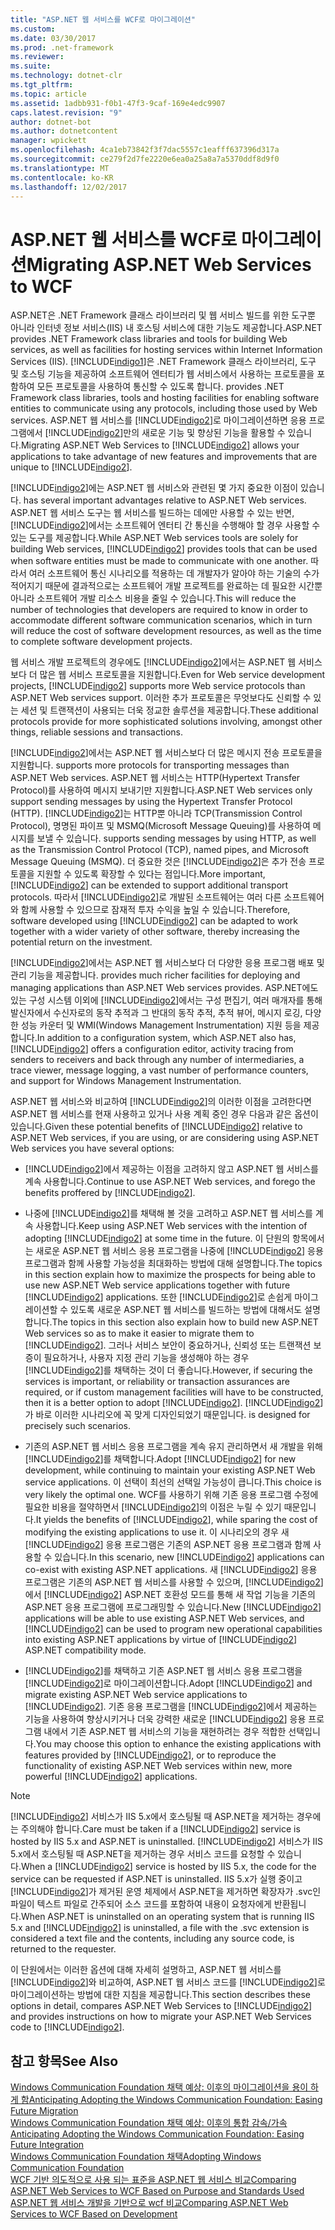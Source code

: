 ```yaml
---
title: "ASP.NET 웹 서비스를 WCF로 마이그레이션"
ms.custom: 
ms.date: 03/30/2017
ms.prod: .net-framework
ms.reviewer: 
ms.suite: 
ms.technology: dotnet-clr
ms.tgt_pltfrm: 
ms.topic: article
ms.assetid: 1adbb931-f0b1-47f3-9caf-169e4edc9907
caps.latest.revision: "9"
author: dotnet-bot
ms.author: dotnetcontent
manager: wpickett
ms.openlocfilehash: 4ca1eb73842f3f7dac5557c1eafff637396d317a
ms.sourcegitcommit: ce279f2d7fe2220e6ea0a25a8a7a5370ddf8d9f0
ms.translationtype: MT
ms.contentlocale: ko-KR
ms.lasthandoff: 12/02/2017
---
```

# <a name="migrating-aspnet-web-services-to-wcf"></a><span data-ttu-id="21ae6-102">ASP.NET 웹 서비스를 WCF로 마이그레이션</span><span class="sxs-lookup"><span data-stu-id="21ae6-102">Migrating ASP.NET Web Services to WCF</span></span>
<span data-ttu-id="21ae6-103">ASP.NET은 .NET Framework 클래스 라이브러리 및 웹 서비스 빌드를 위한 도구뿐 아니라 인터넷 정보 서비스(IIS) 내 호스팅 서비스에 대한 기능도 제공합니다.</span><span class="sxs-lookup"><span data-stu-id="21ae6-103">ASP.NET provides .NET Framework class libraries and tools for building Web services, as well as facilities for hosting services within Internet Information Services (IIS).</span></span> [!INCLUDE[indigo1](../../../../includes/indigo1-md.md)]<span data-ttu-id="21ae6-104">은 .NET Framework 클래스 라이브러리, 도구 및 호스팅 기능을 제공하여 소프트웨어 엔터티가 웹 서비스에서 사용하는 프로토콜을 포함하여 모든 프로토콜을 사용하여 통신할 수 있도록 합니다.</span><span class="sxs-lookup"><span data-stu-id="21ae6-104"> provides .NET Framework class libraries, tools and hosting facilities for enabling software entities to communicate using any protocols, including those used by Web services.</span></span>  <span data-ttu-id="21ae6-105">ASP.NET 웹 서비스를 [!INCLUDE[indigo2](../../../../includes/indigo2-md.md)]로 마이그레이션하면 응용 프로그램에서 [!INCLUDE[indigo2](../../../../includes/indigo2-md.md)]만의 새로운 기능 및 향상된 기능을 활용할 수 있습니다.</span><span class="sxs-lookup"><span data-stu-id="21ae6-105">Migrating ASP.NET Web Services to [!INCLUDE[indigo2](../../../../includes/indigo2-md.md)] allows your applications to take advantage of new features and improvements that are unique to [!INCLUDE[indigo2](../../../../includes/indigo2-md.md)].</span></span>  
  
 [!INCLUDE[indigo2](../../../../includes/indigo2-md.md)]<span data-ttu-id="21ae6-106">에는 ASP.NET 웹 서비스와 관련된 몇 가지 중요한 이점이 있습니다.</span><span class="sxs-lookup"><span data-stu-id="21ae6-106"> has several important advantages relative to ASP.NET Web services.</span></span> <span data-ttu-id="21ae6-107">ASP.NET 웹 서비스 도구는 웹 서비스를 빌드하는 데에만 사용할 수 있는 반면, [!INCLUDE[indigo2](../../../../includes/indigo2-md.md)]에서는 소프트웨어 엔터티 간 통신을 수행해야 할 경우 사용할 수 있는 도구를 제공합니다.</span><span class="sxs-lookup"><span data-stu-id="21ae6-107">While ASP.NET Web services tools are solely for building Web services, [!INCLUDE[indigo2](../../../../includes/indigo2-md.md)] provides tools that can be used when software entities must be made to communicate with one another.</span></span> <span data-ttu-id="21ae6-108">따라서 여러 소프트웨어 통신 시나리오를 적용하는 데 개발자가 알아야 하는 기술의 수가 적어지기 때문에 결과적으로는 소프트웨어 개발 프로젝트를 완료하는 데 필요한 시간뿐 아니라 소프트웨어 개발 리소스 비용을 줄일 수 있습니다.</span><span class="sxs-lookup"><span data-stu-id="21ae6-108">This will reduce the number of technologies that developers are required to know in order to accommodate different software communication scenarios, which in turn will reduce the cost of software development resources, as well as the time to complete software development projects.</span></span>  
  
 <span data-ttu-id="21ae6-109">웹 서비스 개발 프로젝트의 경우에도 [!INCLUDE[indigo2](../../../../includes/indigo2-md.md)]에서는 ASP.NET 웹 서비스보다 더 많은 웹 서비스 프로토콜을 지원합니다.</span><span class="sxs-lookup"><span data-stu-id="21ae6-109">Even for Web service development projects, [!INCLUDE[indigo2](../../../../includes/indigo2-md.md)] supports more Web service protocols than ASP.NET Web services support.</span></span> <span data-ttu-id="21ae6-110">이러한 추가 프로토콜은 무엇보다도 신뢰할 수 있는 세션 및 트랜잭션이 사용되는 더욱 정교한 솔루션을 제공합니다.</span><span class="sxs-lookup"><span data-stu-id="21ae6-110">These additional protocols provide for more sophisticated solutions involving, amongst other things, reliable sessions and transactions.</span></span>  
  
 [!INCLUDE[indigo2](../../../../includes/indigo2-md.md)]<span data-ttu-id="21ae6-111">에서는 ASP.NET 웹 서비스보다 더 많은 메시지 전송 프로토콜을 지원합니다.</span><span class="sxs-lookup"><span data-stu-id="21ae6-111"> supports more protocols for transporting messages than ASP.NET Web services.</span></span> <span data-ttu-id="21ae6-112">ASP.NET 웹 서비스는 HTTP(Hypertext Transfer Protocol)를 사용하여 메시지 보내기만 지원합니다.</span><span class="sxs-lookup"><span data-stu-id="21ae6-112">ASP.NET Web services only support sending messages by using the Hypertext Transfer Protocol (HTTP).</span></span> [!INCLUDE[indigo2](../../../../includes/indigo2-md.md)]<span data-ttu-id="21ae6-113">는 HTTP뿐 아니라 TCP(Transmission Control Protocol), 명명된 파이프 및 MSMQ(Microsoft Message Queuing)를 사용하여 메시지를 보낼 수 있습니다.</span><span class="sxs-lookup"><span data-stu-id="21ae6-113"> supports sending messages by using HTTP, as well as the Transmission Control Protocol (TCP), named pipes, and Microsoft Message Queuing (MSMQ).</span></span> <span data-ttu-id="21ae6-114">더 중요한 것은 [!INCLUDE[indigo2](../../../../includes/indigo2-md.md)]은 추가 전송 프로토콜을 지원할 수 있도록 확장할 수 있다는 점입니다.</span><span class="sxs-lookup"><span data-stu-id="21ae6-114">More important, [!INCLUDE[indigo2](../../../../includes/indigo2-md.md)] can be extended to support additional transport protocols.</span></span> <span data-ttu-id="21ae6-115">따라서 [!INCLUDE[indigo2](../../../../includes/indigo2-md.md)]로 개발된 소프트웨어는 여러 다른 소프트웨어와 함께 사용할 수 있으므로 잠재적 투자 수익을 높일 수 있습니다.</span><span class="sxs-lookup"><span data-stu-id="21ae6-115">Therefore, software developed using [!INCLUDE[indigo2](../../../../includes/indigo2-md.md)] can be adapted to work together with a wider variety of other software, thereby increasing the potential return on the investment.</span></span>  
  
 [!INCLUDE[indigo2](../../../../includes/indigo2-md.md)]<span data-ttu-id="21ae6-116">에서는 ASP.NET 웹 서비스보다 더 다양한 응용 프로그램 배포 및 관리 기능을 제공합니다.</span><span class="sxs-lookup"><span data-stu-id="21ae6-116"> provides much richer facilities for deploying and managing applications than ASP.NET Web services provides.</span></span> <span data-ttu-id="21ae6-117">ASP.NET에도 있는 구성 시스템 이외에 [!INCLUDE[indigo2](../../../../includes/indigo2-md.md)]에서는 구성 편집기, 여러 매개자를 통해 발신자에서 수신자로의 동작 추적과 그 반대의 동작 추적, 추적 뷰어, 메시지 로깅, 다양한 성능 카운터 및 WMI(Windows Management Instrumentation) 지원 등을 제공합니다.</span><span class="sxs-lookup"><span data-stu-id="21ae6-117">In addition to a configuration system, which ASP.NET also has, [!INCLUDE[indigo2](../../../../includes/indigo2-md.md)] offers a configuration editor, activity tracing from senders to receivers and back through any number of intermediaries, a trace viewer, message logging, a vast number of performance counters, and support for Windows Management Instrumentation.</span></span>  
  
 <span data-ttu-id="21ae6-118">ASP.NET 웹 서비스와 비교하여 [!INCLUDE[indigo2](../../../../includes/indigo2-md.md)]의 이러한 이점을 고려한다면 ASP.NET 웹 서비스를 현재 사용하고 있거나 사용 계획 중인 경우 다음과 같은 옵션이 있습니다.</span><span class="sxs-lookup"><span data-stu-id="21ae6-118">Given these potential benefits of [!INCLUDE[indigo2](../../../../includes/indigo2-md.md)] relative to ASP.NET Web services, if you are using, or are considering using ASP.NET Web services you have several options:</span></span>  
  
-   <span data-ttu-id="21ae6-119">[!INCLUDE[indigo2](../../../../includes/indigo2-md.md)]에서 제공하는 이점을 고려하지 않고 ASP.NET 웹 서비스를 계속 사용합니다.</span><span class="sxs-lookup"><span data-stu-id="21ae6-119">Continue to use ASP.NET Web services, and forego the benefits proffered by [!INCLUDE[indigo2](../../../../includes/indigo2-md.md)].</span></span>  
  
-   <span data-ttu-id="21ae6-120">나중에 [!INCLUDE[indigo2](../../../../includes/indigo2-md.md)]를 채택해 볼 것을 고려하고 ASP.NET 웹 서비스를 계속 사용합니다.</span><span class="sxs-lookup"><span data-stu-id="21ae6-120">Keep using ASP.NET Web services with the intention of adopting [!INCLUDE[indigo2](../../../../includes/indigo2-md.md)] at some time in the future.</span></span> <span data-ttu-id="21ae6-121">이 단원의 항목에서는 새로운 ASP.NET 웹 서비스 응용 프로그램을 나중에 [!INCLUDE[indigo2](../../../../includes/indigo2-md.md)] 응용 프로그램과 함께 사용할 가능성을 최대화하는 방법에 대해 설명합니다.</span><span class="sxs-lookup"><span data-stu-id="21ae6-121">The topics in this section explain how to maximize the prospects for being able to use new ASP.NET Web service applications together with future [!INCLUDE[indigo2](../../../../includes/indigo2-md.md)] applications.</span></span> <span data-ttu-id="21ae6-122">또한 [!INCLUDE[indigo2](../../../../includes/indigo2-md.md)]로 손쉽게 마이그레이션할 수 있도록 새로운 ASP.NET 웹 서비스를 빌드하는 방법에 대해서도 설명합니다.</span><span class="sxs-lookup"><span data-stu-id="21ae6-122">The topics in this section also explain how to build new ASP.NET Web services so as to make it easier to migrate them to [!INCLUDE[indigo2](../../../../includes/indigo2-md.md)].</span></span> <span data-ttu-id="21ae6-123">그러나 서비스 보안이 중요하거나, 신뢰성 또는 트랜잭션 보증이 필요하거나, 사용자 지정 관리 기능을 생성해야 하는 경우 [!INCLUDE[indigo2](../../../../includes/indigo2-md.md)]를 채택하는 것이 더 좋습니다.</span><span class="sxs-lookup"><span data-stu-id="21ae6-123">However, if securing the services is important, or reliability or transaction assurances are required, or if custom management facilities will have to be constructed, then it is a better option to adopt [!INCLUDE[indigo2](../../../../includes/indigo2-md.md)].</span></span> [!INCLUDE[indigo2](../../../../includes/indigo2-md.md)]<span data-ttu-id="21ae6-124">가 바로 이러한 시나리오에 꼭 맞게 디자인되었기 때문입니다.</span><span class="sxs-lookup"><span data-stu-id="21ae6-124"> is designed for precisely such scenarios.</span></span>  
  
-   <span data-ttu-id="21ae6-125">기존의 ASP.NET 웹 서비스 응용 프로그램을 계속 유지 관리하면서 새 개발을 위해 [!INCLUDE[indigo2](../../../../includes/indigo2-md.md)]를 채택합니다.</span><span class="sxs-lookup"><span data-stu-id="21ae6-125">Adopt [!INCLUDE[indigo2](../../../../includes/indigo2-md.md)] for new development, while continuing to maintain your existing ASP.NET Web service applications.</span></span> <span data-ttu-id="21ae6-126">이 선택이 최선의 선택일 가능성이 큽니다.</span><span class="sxs-lookup"><span data-stu-id="21ae6-126">This choice is very likely the optimal one.</span></span> <span data-ttu-id="21ae6-127">WCF를 사용하기 위해 기존 응용 프로그램 수정에 필요한 비용을 절약하면서 [!INCLUDE[indigo2](../../../../includes/indigo2-md.md)]의 이점은 누릴 수 있기 때문입니다.</span><span class="sxs-lookup"><span data-stu-id="21ae6-127">It yields the benefits of [!INCLUDE[indigo2](../../../../includes/indigo2-md.md)], while sparing the cost of modifying the existing applications to use it.</span></span> <span data-ttu-id="21ae6-128">이 시나리오의 경우 새 [!INCLUDE[indigo2](../../../../includes/indigo2-md.md)] 응용 프로그램은 기존의 ASP.NET 응용 프로그램과 함께 사용할 수 있습니다.</span><span class="sxs-lookup"><span data-stu-id="21ae6-128">In this scenario, new [!INCLUDE[indigo2](../../../../includes/indigo2-md.md)] applications can co-exist with existing ASP.NET applications.</span></span> <span data-ttu-id="21ae6-129">새 [!INCLUDE[indigo2](../../../../includes/indigo2-md.md)] 응용 프로그램은 기존의 ASP.NET 웹 서비스를 사용할 수 있으며, [!INCLUDE[indigo2](../../../../includes/indigo2-md.md)]에서 [!INCLUDE[indigo2](../../../../includes/indigo2-md.md)] ASP.NET 호환성 모드를 통해 새 작업 기능을 기존의 ASP.NET 응용 프로그램에 프로그래밍할 수 있습니다.</span><span class="sxs-lookup"><span data-stu-id="21ae6-129">New [!INCLUDE[indigo2](../../../../includes/indigo2-md.md)] applications will be able to use existing ASP.NET Web services, and [!INCLUDE[indigo2](../../../../includes/indigo2-md.md)] can be used to program new operational capabilities into existing ASP.NET applications by virtue of [!INCLUDE[indigo2](../../../../includes/indigo2-md.md)] ASP.NET compatibility mode.</span></span>  
  
-   <span data-ttu-id="21ae6-130">[!INCLUDE[indigo2](../../../../includes/indigo2-md.md)]를 채택하고 기존 ASP.NET 웹 서비스 응용 프로그램을 [!INCLUDE[indigo2](../../../../includes/indigo2-md.md)]로 마이그레이션합니다.</span><span class="sxs-lookup"><span data-stu-id="21ae6-130">Adopt [!INCLUDE[indigo2](../../../../includes/indigo2-md.md)] and migrate existing ASP.NET Web service applications to [!INCLUDE[indigo2](../../../../includes/indigo2-md.md)].</span></span> <span data-ttu-id="21ae6-131">기존 응용 프로그램을 [!INCLUDE[indigo2](../../../../includes/indigo2-md.md)]에서 제공하는 기능을 사용하여 향상시키거나 더욱 강력한 새로운 [!INCLUDE[indigo2](../../../../includes/indigo2-md.md)] 응용 프로그램 내에서 기존 ASP.NET 웹 서비스의 기능을 재현하려는 경우 적합한 선택입니다.</span><span class="sxs-lookup"><span data-stu-id="21ae6-131">You may choose this option to enhance the existing applications with features provided by [!INCLUDE[indigo2](../../../../includes/indigo2-md.md)], or to reproduce the functionality of existing ASP.NET Web services within new, more powerful [!INCLUDE[indigo2](../../../../includes/indigo2-md.md)] applications.</span></span>  
  
> [!NOTE]
>  <span data-ttu-id="21ae6-132">[!INCLUDE[indigo2](../../../../includes/indigo2-md.md)] 서비스가 IIS 5.x에서 호스팅될 때 ASP.NET을 제거하는 경우에는 주의해야 합니다.</span><span class="sxs-lookup"><span data-stu-id="21ae6-132">Care must be taken if a [!INCLUDE[indigo2](../../../../includes/indigo2-md.md)] service is hosted by IIS 5.x and ASP.NET is uninstalled.</span></span> <span data-ttu-id="21ae6-133">[!INCLUDE[indigo2](../../../../includes/indigo2-md.md)] 서비스가 IIS 5.x에서 호스팅될 때 ASP.NET을 제거하는 경우 서비스 코드를 요청할 수 있습니다.</span><span class="sxs-lookup"><span data-stu-id="21ae6-133">When a [!INCLUDE[indigo2](../../../../includes/indigo2-md.md)] service is hosted by IIS 5.x, the code for the service can be requested if ASP.NET is uninstalled.</span></span> <span data-ttu-id="21ae6-134">IIS 5.x가 실행 중이고 [!INCLUDE[indigo2](../../../../includes/indigo2-md.md)]가 제거된 운영 체제에서 ASP.NET을 제거하면 확장자가 .svc인 파일이 텍스트 파일로 간주되어 소스 코드를 포함하여 내용이 요청자에게 반환됩니다.</span><span class="sxs-lookup"><span data-stu-id="21ae6-134">When ASP.NET is uninstalled on an operating system that is running IIS 5.x and [!INCLUDE[indigo2](../../../../includes/indigo2-md.md)] is uninstalled, a file with the .svc extension is considered a text file and the contents, including any source code, is returned to the requester.</span></span>  
  
 <span data-ttu-id="21ae6-135">이 단원에서는 이러한 옵션에 대해 자세히 설명하고, ASP.NET 웹 서비스를 [!INCLUDE[indigo2](../../../../includes/indigo2-md.md)]와 비교하여, ASP.NET 웹 서비스 코드를 [!INCLUDE[indigo2](../../../../includes/indigo2-md.md)]로 마이그레이션하는 방법에 대한 지침을 제공합니다.</span><span class="sxs-lookup"><span data-stu-id="21ae6-135">This section describes these options in detail, compares ASP.NET Web Services to [!INCLUDE[indigo2](../../../../includes/indigo2-md.md)] and provides instructions on how to migrate your ASP.NET Web Services code to [!INCLUDE[indigo2](../../../../includes/indigo2-md.md)].</span></span>  
  
## <a name="see-also"></a><span data-ttu-id="21ae6-136">참고 항목</span><span class="sxs-lookup"><span data-stu-id="21ae6-136">See Also</span></span>  
 [<span data-ttu-id="21ae6-137">Windows Communication Foundation 채택 예상: 이후의 마이그레이션을 용이 하 게 함</span><span class="sxs-lookup"><span data-stu-id="21ae6-137">Anticipating Adopting the Windows Communication Foundation: Easing Future Migration</span></span>](../../../../docs/framework/wcf/feature-details/anticipating-adopting-wcf-migration.md)  
 [<span data-ttu-id="21ae6-138">Windows Communication Foundation 채택 예상: 이후의 통합 감속/가속</span><span class="sxs-lookup"><span data-stu-id="21ae6-138">Anticipating Adopting the Windows Communication Foundation: Easing Future Integration</span></span>](../../../../docs/framework/wcf/feature-details/anticipating-adopting-the-wcf-easing-future-integration.md)  
 [<span data-ttu-id="21ae6-139">Windows Communication Foundation 채택</span><span class="sxs-lookup"><span data-stu-id="21ae6-139">Adopting Windows Communication Foundation</span></span>](../../../../docs/framework/wcf/feature-details/adopting-wcf.md)  
 [<span data-ttu-id="21ae6-140">WCF 기반 의도적으로 사용 되는 표준을 ASP.NET 웹 서비스 비교</span><span class="sxs-lookup"><span data-stu-id="21ae6-140">Comparing ASP.NET Web Services to WCF Based on Purpose and Standards Used</span></span>](../../../../docs/framework/wcf/feature-details/comparing-aspnet-web-services-to-wcf-based-on-purpose-and-standards-used.md)  
 [<span data-ttu-id="21ae6-141">ASP.NET 웹 서비스 개발을 기반으로 wcf 비교</span><span class="sxs-lookup"><span data-stu-id="21ae6-141">Comparing ASP.NET Web Services to WCF Based on Development</span></span>](../../../../docs/framework/wcf/feature-details/comparing-aspnet-web-services-to-wcf-based-on-development.md)
